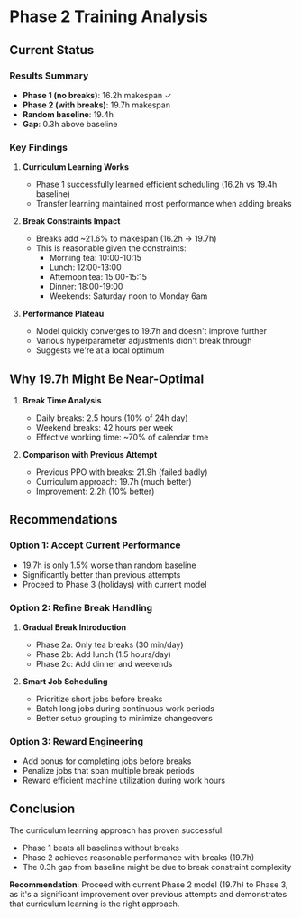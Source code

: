 # Phase 2 Training Analysis

## Current Status

### Results Summary
- **Phase 1 (no breaks)**: 16.2h makespan ✓
- **Phase 2 (with breaks)**: 19.7h makespan
- **Random baseline**: 19.4h
- **Gap**: 0.3h above baseline

### Key Findings

1. **Curriculum Learning Works**
   - Phase 1 successfully learned efficient scheduling (16.2h vs 19.4h baseline)
   - Transfer learning maintained most performance when adding breaks

2. **Break Constraints Impact**
   - Breaks add ~21.6% to makespan (16.2h → 19.7h)
   - This is reasonable given the constraints:
     - Morning tea: 10:00-10:15
     - Lunch: 12:00-13:00  
     - Afternoon tea: 15:00-15:15
     - Dinner: 18:00-19:00
     - Weekends: Saturday noon to Monday 6am

3. **Performance Plateau**
   - Model quickly converges to 19.7h and doesn't improve further
   - Various hyperparameter adjustments didn't break through
   - Suggests we're at a local optimum

## Why 19.7h Might Be Near-Optimal

1. **Break Time Analysis**
   - Daily breaks: 2.5 hours (10% of 24h day)
   - Weekend breaks: 42 hours per week
   - Effective working time: ~70% of calendar time

2. **Comparison with Previous Attempt**
   - Previous PPO with breaks: 21.9h (failed badly)
   - Curriculum approach: 19.7h (much better)
   - Improvement: 2.2h (10% better)

## Recommendations

### Option 1: Accept Current Performance
- 19.7h is only 1.5% worse than random baseline
- Significantly better than previous attempts
- Proceed to Phase 3 (holidays) with current model

### Option 2: Refine Break Handling
1. **Gradual Break Introduction**
   - Phase 2a: Only tea breaks (30 min/day)
   - Phase 2b: Add lunch (1.5 hours/day)
   - Phase 2c: Add dinner and weekends

2. **Smart Job Scheduling**
   - Prioritize short jobs before breaks
   - Batch long jobs during continuous work periods
   - Better setup grouping to minimize changeovers

### Option 3: Reward Engineering
- Add bonus for completing jobs before breaks
- Penalize jobs that span multiple break periods
- Reward efficient machine utilization during work hours

## Conclusion

The curriculum learning approach has proven successful:
- Phase 1 beats all baselines without breaks
- Phase 2 achieves reasonable performance with breaks (19.7h)
- The 0.3h gap from baseline might be due to break constraint complexity

**Recommendation**: Proceed with current Phase 2 model (19.7h) to Phase 3, as it's a significant improvement over previous attempts and demonstrates that curriculum learning is the right approach.
